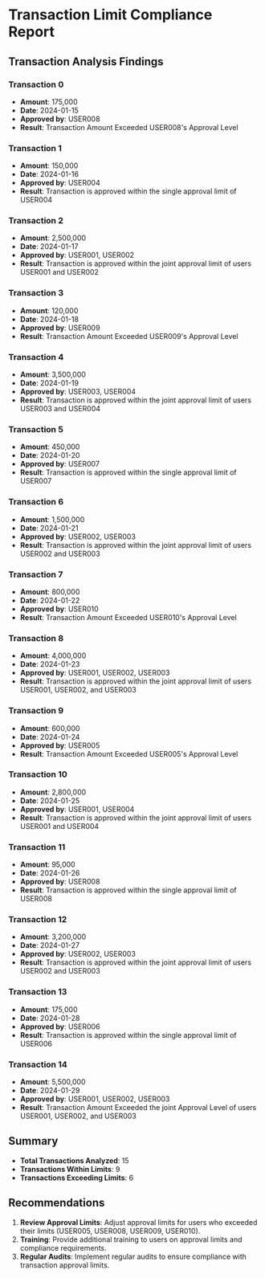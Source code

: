 # Transaction Limit Compliance Report

## Transaction Analysis Findings

### Transaction 0
- **Amount**: 175,000
- **Date**: 2024-01-15
- **Approved by**: USER008
- **Result**: Transaction Amount Exceeded USER008's Approval Level

### Transaction 1
- **Amount**: 150,000
- **Date**: 2024-01-16
- **Approved by**: USER004
- **Result**: Transaction is approved within the single approval limit of USER004

### Transaction 2
- **Amount**: 2,500,000
- **Date**: 2024-01-17
- **Approved by**: USER001, USER002
- **Result**: Transaction is approved within the joint approval limit of users USER001 and USER002

### Transaction 3
- **Amount**: 120,000
- **Date**: 2024-01-18
- **Approved by**: USER009
- **Result**: Transaction Amount Exceeded USER009's Approval Level

### Transaction 4
- **Amount**: 3,500,000
- **Date**: 2024-01-19
- **Approved by**: USER003, USER004
- **Result**: Transaction is approved within the joint approval limit of users USER003 and USER004

### Transaction 5
- **Amount**: 450,000
- **Date**: 2024-01-20
- **Approved by**: USER007
- **Result**: Transaction is approved within the single approval limit of USER007

### Transaction 6
- **Amount**: 1,500,000
- **Date**: 2024-01-21
- **Approved by**: USER002, USER003
- **Result**: Transaction is approved within the joint approval limit of users USER002 and USER003

### Transaction 7
- **Amount**: 800,000
- **Date**: 2024-01-22
- **Approved by**: USER010
- **Result**: Transaction Amount Exceeded USER010's Approval Level

### Transaction 8
- **Amount**: 4,000,000
- **Date**: 2024-01-23
- **Approved by**: USER001, USER002, USER003
- **Result**: Transaction is approved within the joint approval limit of users USER001, USER002, and USER003

### Transaction 9
- **Amount**: 600,000
- **Date**: 2024-01-24
- **Approved by**: USER005
- **Result**: Transaction Amount Exceeded USER005's Approval Level

### Transaction 10
- **Amount**: 2,800,000
- **Date**: 2024-01-25
- **Approved by**: USER001, USER004
- **Result**: Transaction is approved within the joint approval limit of users USER001 and USER004

### Transaction 11
- **Amount**: 95,000
- **Date**: 2024-01-26
- **Approved by**: USER008
- **Result**: Transaction is approved within the single approval limit of USER008

### Transaction 12
- **Amount**: 3,200,000
- **Date**: 2024-01-27
- **Approved by**: USER002, USER003
- **Result**: Transaction is approved within the joint approval limit of users USER002 and USER003

### Transaction 13
- **Amount**: 175,000
- **Date**: 2024-01-28
- **Approved by**: USER006
- **Result**: Transaction is approved within the single approval limit of USER006

### Transaction 14
- **Amount**: 5,500,000
- **Date**: 2024-01-29
- **Approved by**: USER001, USER002, USER003
- **Result**: Transaction Amount Exceeded the joint Approval Level of users USER001, USER002, and USER003

## Summary
- **Total Transactions Analyzed**: 15
- **Transactions Within Limits**: 9
- **Transactions Exceeding Limits**: 6

## Recommendations
1. **Review Approval Limits**: Adjust approval limits for users who exceeded their limits (USER005, USER008, USER009, USER010).
2. **Training**: Provide additional training to users on approval limits and compliance requirements.
3. **Regular Audits**: Implement regular audits to ensure compliance with transaction approval limits.
```